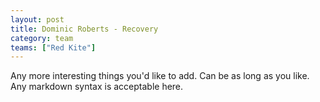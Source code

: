 ```yaml
---
layout: post
title: Dominic Roberts - Recovery
category: team
teams: ["Red Kite"]
---
```


Any more interesting things you'd like to add. Can be as long as you like. Any markdown syntax is acceptable here.
